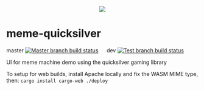 <p align="center">
  <img src="images/nof1-logo.png">
</p>

# meme-quicksilver

master
[![Master branch build status](https://github.com/N-of-1/meme-quicksilver/workflows/Rust/badge.svg?branch=master)](https://github.com/N-of-1/meme-quicksilver/actions) &emsp; dev
[![Test branch build status](https://github.com/N-of-1/meme-quicksilver/workflows/Rust/badge.svg?branch=dev)](https://github.com/N-of-1/meme-quicksilver/actions)

UI for meme machine demo using the quicksilver gaming library

To setup for web builds, install Apache locally and fix the WASM MIME type, then:
`cargo install cargo-web ./deploy`

